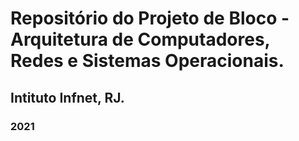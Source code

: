 # Repositório do Projeto de Bloco - Arquitetura de Computadores, Redes e Sistemas Operacionais. 
## Intituto Infnet, RJ.
### 2021
